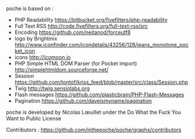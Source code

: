poche is based on :
* PHP Readability https://bitbucket.org/fivefilters/php-readability
* Full Text RSS http://code.fivefilters.org/full-text-rss/src
* Encoding https://github.com/neitanod/forceutf8
* logo by Brightmix http://www.iconfinder.com/icondetails/43256/128/jeans_monotone_pocket_icon
* icons http://icomoon.io
* PHP Simple HTML DOM Parser (for Pocket import) http://simplehtmldom.sourceforge.net/
* Session https://github.com/tontof/kriss_feed/blob/master/src/class/Session.php
* Twig http://twig.sensiolabs.org
* Flash messages https://github.com/plasticbrain/PHP-Flash-Messages
* Pagination https://github.com/daveismyname/pagination

poche is developed by Nicolas Lœuillet under the Do What the Fuck You Want to Public License

Contributors : https://github.com/inthepoche/poche/graphs/contributors